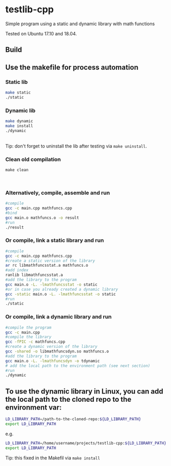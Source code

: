 # testlib-cpp
Simple program using a static and dynamic library with math functions 

Tested on Ubuntu 17.10 and 18.04.

## Build

## Use the makefile for process automation

### Static lib
``` bash 
make static
./static
```

### Dynamic lib
``` bash
make dynamic
make install
./dynamic
```
\
Tip: don't forget to uninstall the lib after testing via ```make uninstall```.

### Clean old compilation
```make clean```

<br> 

### Alternatively, compile, assemble and run

``` bash
#compile
gcc -c main.cpp mathfuncs.cpp
#bind
gcc main.o mathfuncs.o -o result
#run
./result
```

### Or compile, link a static library and run

``` bash
#compile 
gcc -c main.cpp mathfuncs.cpp
#create a static version of the library
ar rc libmathfuncsstat.a mathfuncs.o
#add index
ranlib libmathfuncsstat.a
#add the library to the program
gcc main.o -L. -lmathfuncsstat -o static
#or in case you already created a dynamic library
gcc -static main.o -L. -lmathfuncsstat -o static
#run
./static
```

### Or compile, link a dynamic library and run

``` bash
#compile the program 
gcc -c main.cpp
#compile the library
gcc -fPIC -c mathfuncs.cpp
#create a dynamic version of the library
gcc -shared -o libmathfuncsdyn.so mathfuncs.o
#add the library to the program 
gcc main.o -L. -lmathfuncsdyn -o tdynamic
# add the local path to the environment path (see next section)
#run
./dynamic
```

## To use the dynamic library in Linux, you can add the local path to the cloned repo to the environment var:

``` bash 
LD_LIBRARY_PATH=/path-to-the-cloned-repo:${LD_LIBRARY_PATH}
export LD_LIBRARY_PATH
```
e.g.
``` bash
LD_LIBRARY_PATH=/home/username/projects/testlib-cpp:${LD_LIBRARY_PATH}
export LD_LIBRARY_PATH
```
Tip: this fixed in the Makefil via `make install`
